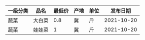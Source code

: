 | 一级分类 | 品名 | 最低价 | 产地 | 单位 | 发布日期 |
| -------- | ------ | ------ | ---- | ---- | ---------- |
| 蔬菜   | 大白菜 | 0.8    | 冀  | 斤  | 2021-10-20 |
| 蔬菜   | 娃娃菜 | 1      | 冀  | 斤  | 2021-10-20 |
